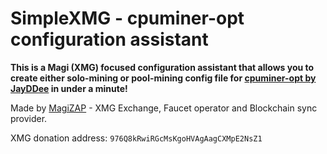# SimpleXMG - cpuminer-opt configuration assistant
**This is a Magi (XMG) focused configuration assistant that allows you to create either solo-mining or pool-mining config file for [cpuminer-opt by JayDDee](https://github.com/JayDDee/cpuminer-opt) in under a minute!**

Made by [MagiZAP](https://magizap.rfbtc.cz) - XMG Exchange, Faucet operator and Blockchain sync provider.

XMG donation address: `976Q8kRwiRGcMsKgoHVAgAagCXMpE2NsZ1`
